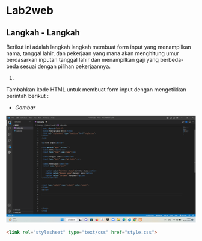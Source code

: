 # Lab2web
## Langkah - Langkah
Berikut ini adalah langkah langkah membuat form input yang menampilkan nama, tanggal lahir, dan pekerjaan yang mana akan menghitung umur berdasarkan inputan tanggal lahir dan menampilkan gaji yang berbeda-beda sesuai dengan pilihan pekerjaannya.

1.
Tambahkan kode HTML untuk membuat form input dengan mengetikkan perintah berikut :

- *Gambar*

![img 1](assets/1.png)
```html
<link rel="stylesheet" type="text/css" href="style.css">
```
